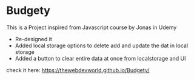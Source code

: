 # Budgety

This is a Project inspired from Javascript course by Jonas in Udemy

- Re-designed it
- Added local storage options to delete add and update the dat in local storage
- Added a button to clear entire data at once from localstorage and UI

check it here: https://thewebdevworld.github.io/Budgety/
